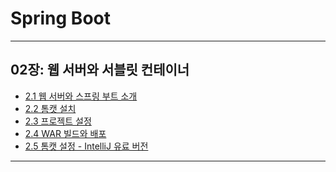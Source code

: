 # Spring Boot

---

## 02장: 웹 서버와 서블릿 컨테이너

- <a href="/note/02장 - 웹 서버와 서블릿 컨테이너/2.1 웹 서버와 스프링 부트 소개.md" target="_blank">2.1 웹 서버와 스프링 부트 소개</a>
- <a href="/note/02장 - 웹 서버와 서블릿 컨테이너/2.2 톰캣 설치.md" target="_blank">2.2 톰캣 설치</a>
- <a href="/note/02장 - 웹 서버와 서블릿 컨테이너/2.3 프로젝트 설정.md" target="_blank">2.3 프로젝트 설정</a>
- <a href="/note/02장 - 웹 서버와 서블릿 컨테이너/2.4 WAR 빌드와 배포.md" target="_blank">2.4 WAR 빌드와 배포</a>
- <a href="/note/02장 - 웹 서버와 서블릿 컨테이너/2.5 톰캣 설정 - IntelliJ 유료 버전.md" target="_blank">2.5 톰캣 설정 - IntelliJ 유료 버전</a>

---
